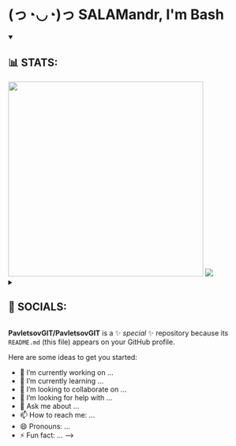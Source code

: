 <h1>(っ◔◡◔)っ SALAMandr, I'm Bash</h1>
<details open>
  <summary><h2>📊 STATS:</h2></summary>
  <img width=395px src="https://github-readme-stats.vercel.app/api?username=pavletsovgit&show_icons=true&theme=chartreuse-dark&layout=compact"/>
  <img src="https://github-readme-stats.vercel.app/api/top-langs/?username=pavletsovgit&theme=chartreuse-dark&layout=compact"/>
</details>

<details>
  <summary><h2>🔗 SOCIALS:</h2></summary>
  <a href="https://t.me/salamandr_bash">
    <img src="https://img.shields.io/badge/Telegram-blue?style=for-the-badge&logo=telegram&logoColor=white"/>
  </a>
</details>

**PavletsovGIT/PavletsovGIT** is a ✨ _special_ ✨ repository because its `README.md` (this file) appears on your GitHub profile.

Here are some ideas to get you started:

- 🔭 I’m currently working on ...
- 🌱 I’m currently learning ...
- 👯 I’m looking to collaborate on ...
- 🤔 I’m looking for help with ...
- 💬 Ask me about ...
- 📫 How to reach me: ...
- 😄 Pronouns: ...
- ⚡ Fun fact: ...
-->
